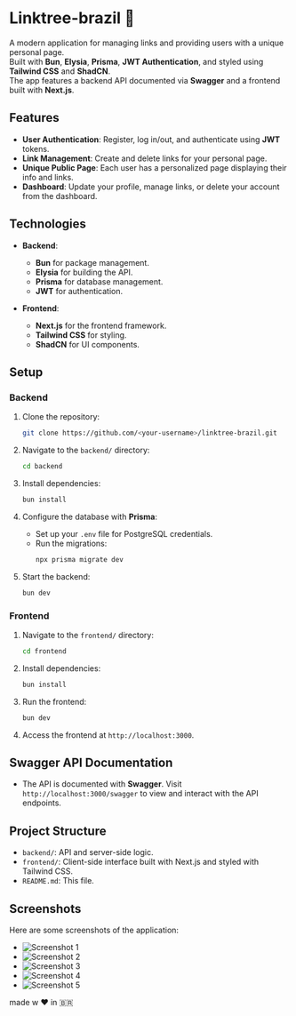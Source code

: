 
# Linktree-brazil 🌳

A modern application for managing links and providing users with a unique personal page.  
Built with **Bun**, **Elysia**, **Prisma**, **JWT Authentication**, and styled using **Tailwind CSS** and **ShadCN**.  
The app features a backend API documented via **Swagger** and a frontend built with **Next.js**.

## Features

- **User Authentication**: Register, log in/out, and authenticate using **JWT** tokens.
- **Link Management**: Create and delete links for your personal page.
- **Unique Public Page**: Each user has a personalized page displaying their info and links.
- **Dashboard**: Update your profile, manage links, or delete your account from the dashboard.

## Technologies

- **Backend**: 
  - **Bun** for package management.
  - **Elysia** for building the API.
  - **Prisma** for database management.
  - **JWT** for authentication.


- **Frontend**:
  - **Next.js** for the frontend framework.
  - **Tailwind CSS** for styling.
  - **ShadCN** for UI components.

## Setup

### Backend

1. Clone the repository:
   ```bash
   git clone https://github.com/<your-username>/linktree-brazil.git
   ```

2. Navigate to the `backend/` directory:
   ```bash
   cd backend
   ```

3. Install dependencies:
   ```bash
   bun install
   ```

4. Configure the database with **Prisma**:
   - Set up your `.env` file for PostgreSQL credentials.
   - Run the migrations:
     ```bash
     npx prisma migrate dev
     ```

5. Start the backend:
   ```bash
   bun dev
   ```

### Frontend

1. Navigate to the `frontend/` directory:
   ```bash
   cd frontend
   ```

2. Install dependencies:
   ```bash
   bun install
   ```

3. Run the frontend:
   ```bash
   bun dev
   ```

4. Access the frontend at `http://localhost:3000`.

## Swagger API Documentation

- The API is documented with **Swagger**. Visit `http://localhost:3000/swagger` to view and interact with the API endpoints.

## Project Structure

- `backend/`: API and server-side logic.
- `frontend/`: Client-side interface built with Next.js and styled with Tailwind CSS.
- `README.md`: This file.

## Screenshots

Here are some screenshots of the application:

- ![Screenshot 1](https://github.com/user-attachments/assets/9046a68d-650e-4dee-833c-6b4a8140dc70)
- ![Screenshot 2](https://github.com/user-attachments/assets/b6465621-2219-4912-b4bc-650a04af609b)
- ![Screenshot 3](https://github.com/user-attachments/assets/07574fe8-0de5-4169-8a9c-776990288a3b)
- ![Screenshot 4](https://github.com/user-attachments/assets/88d9fd78-f63b-4997-9108-45b904a364bf)
- ![Screenshot 5](https://github.com/user-attachments/assets/3d34d1db-3f1b-4446-be8d-3503f53fd218)





made w ❤ in 🇧🇷